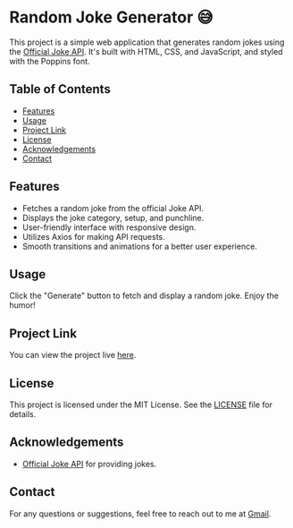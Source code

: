# Random Joke Generator 😅

This project is a simple web application that generates random jokes using the [Official Joke API](https://official-joke-api.appspot.com/random_joke). It's built with HTML, CSS, and JavaScript, and styled with the Poppins font.


## Table of Contents
- [Features](#features)
- [Usage](#usage)
- [Project Link](#project-link)
- [License](#license)
- [Acknowledgements](#acknowledgements)
- [Contact](#contact)

## Features

- Fetches a random joke from the official Joke API.
- Displays the joke category, setup, and punchline.
- User-friendly interface with responsive design.
- Utilizes Axios for making API requests.
- Smooth transitions and animations for a better user experience.


## Usage

Click the "Generate" button to fetch and display a random joke. Enjoy the humor!


## Project Link

You can view the project live [here]().


## License

This project is licensed under the MIT License. See the [LICENSE](License) file for details.


## Acknowledgements

- [Official Joke API](https://official-joke-api.appspot.com/random_joke) for providing jokes.


## Contact

For any questions or suggestions, feel free to reach out to me at [Gmail](mailto:shobhitkumar1437@gmail.com).

